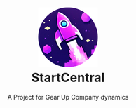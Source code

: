 <h1 align="center">
    <img src="https://raw.githubusercontent.com/startcentral/.github/main/cropped_image.png" alt="StartCentral logo" width="136px" /><br />
    StartCentral
</h1>
<p align="center">
    A Project for Gear Up Company dynamics
</p>
